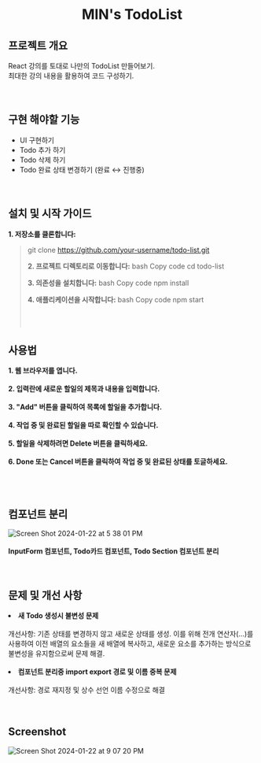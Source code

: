 # <div align="center">MIN's TodoList</div>

## 프로젝트 개요

React 강의를 토대로 나만의 TodoList 만들어보기.<br>
최대한 강의 내용을 활용하여 코드 구성하기.
<br><br><br>

## 구현 해야할 기능

- UI 구현하기
- Todo 추가 하기
- Todo 삭제 하기
- Todo 완료 상태 변경하기 (완료 ↔ 진행중)
  <br><br><br>

## 설치 및 시작 가이드

**1. 저장소를 클론합니다:**

> git clone https://github.com/your-username/todo-list.git
>
> **2. 프로젝트 디렉토리로 이동합니다:**
> bash
> Copy code
> cd todo-list
>
> **3. 의존성을 설치합니다:**
> bash
> Copy code
> npm install
>
> **4. 애플리케이션을 시작합니다:**
> bash
> Copy code
> npm start
>
> <br><br>

## 사용법

**1. 웹 브라우저를 엽니다.<br><br>**
**2. 입력란에 새로운 할일의 제목과 내용을 입력합니다.<br><br>**
**3. "Add" 버튼을 클릭하여 목록에 할일을 추가합니다.<br><br>**
**4. 작업 중 및 완료된 할일을 따로 확인할 수 있습니다.<br><br>**
**5. 할일을 삭제하려면 Delete 버튼을 클릭하세요.<br><br>**
**6. Done 또는 Cancel 버튼을 클릭하여 작업 중 및 완료된 상태를 토글하세요.<br><br>**
<br><br>

## 컴포넌트 분리

![Screen Shot 2024-01-22 at 5 38 01 PM](https://github.com/C1oudys/TodoList/assets/153264541/d9c685c0-963d-4177-943c-47aa9180055f)<br><br>
**InputForm 컴포넌트, Todo카드 컴포넌트, Todo Section 컴포넌트 분리**
<br><br><br>

## 문제 및 개선 사항

**<li>새 Todo 생성시 불변성 문제</li><br>**
개선사항: 기존 상태를 변경하지 않고 새로운 상태를 생성. 이를 위해 전개 연산자(...)를 사용하여 이전 배열의 요소들을 새 배열에 복사하고, 새로운 요소를 추가하는 방식으로 불변성을 유지함으로써 문제 해결.<br><br>
**<li>컴포넌트 분리중 import export 경로 및 이름 중복 문제</li>**<br>
개선사항: 경로 재지정 및 상수 선언 이름 수정으로 해결
<br><br><br>

## Screenshot

![Screen Shot 2024-01-22 at 9 07 20 PM](https://github.com/C1oudys/TodoList/assets/153264541/cd89f72a-f3d4-4981-9510-9c0af8cb0bdc)
